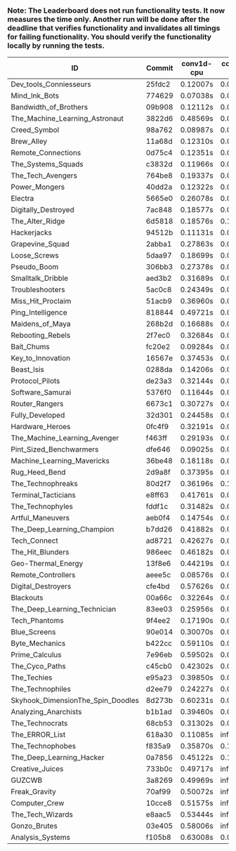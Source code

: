 ### Note: The Leaderboard does not run functionality tests. It now measures the time only. Another run will be done after the deadline that verifies functionality and invalidates all timings for failing functionality. You should verify the functionality locally by running the tests.

|ID|Commit|conv1d-cpu|conv1d-gpu|DWSPConv2D-gpu|gemm-gpu|avg|
|-|-|-|-|-|-|-|
|Dev_tools_Conniesseurs|25fdc2|0.12007s|0.04921s|3.31531s|2.03226s|1.37921s|
|Mind_Ink_Bots|774629|0.07038s|0.06707s|3.33480s|2.09382s|1.39152s|
|Bandwidth_of_Brothers|09b908|0.12112s|0.07067s|3.30552s|2.08890s|1.39655s|
|The_Machine_Learning_Astronaut|3822d6|0.48569s|0.07355s|3.06076s|1.97897s|1.39975s|
|Creed_Symbol|98a762|0.08987s|0.04397s|3.37758s|2.12004s|1.40786s|
|Brew_Alley|11a68d|0.12310s|0.04961s|3.33237s|2.13049s|1.40889s|
|Remote_Connections|0d75c4|0.12351s|0.04876s|3.38069s|2.09762s|1.41265s|
|The_Systems_Squads|c3832d|0.11966s|0.04700s|3.38238s|2.10547s|1.41363s|
|The_Tech_Avengers|764be8|0.19337s|0.06230s|3.36211s|2.06609s|1.42097s|
|Power_Mongers|40dd2a|0.12322s|0.04906s|3.38358s|2.13177s|1.42191s|
|Electra|5665e0|0.26078s|0.06640s|3.32002s|2.08058s|1.43195s|
|Digitally_Destroyed|7ac848|0.18577s|0.06818s|3.38736s|2.10389s|1.43630s|
|The_Alter_Ridge|6d5818|0.18576s|0.10317s|3.34871s|2.13219s|1.44246s|
|Hackerjacks|94512b|0.11131s|0.06527s|3.35052s|2.30450s|1.45790s|
|Grapevine_Squad|2abba1|0.27863s|0.06900s|3.44413s|2.04306s|1.45870s|
|Loose_Screws|5daa97|0.18699s|0.07900s|3.60647s|2.02593s|1.47460s|
|Pseudo_Boom|306bb3|0.27378s|0.05409s|3.46070s|2.11480s|1.47584s|
|Smalltalk_Dribble|aed3b2|0.31689s|0.06891s|3.37637s|2.18985s|1.48800s|
|Troubleshooters|5ac0c8|0.24349s|0.06457s|3.50697s|2.16004s|1.49377s|
|Miss_Hit_Proclaim|51acb9|0.36960s|0.07177s|3.43222s|2.10986s|1.49586s|
|Ping_Intelligence|818844|0.49721s|0.06044s|3.32083s|2.11173s|1.49755s|
|Maidens_of_Maya|268b2d|0.16688s|0.06880s|3.42493s|2.34190s|1.50063s|
|Rebooting_Rebels|2f7ec0|0.32684s|0.06865s|3.39926s|2.22024s|1.50374s|
|Bait_Chums|fc20e2|0.09284s|0.05926s|3.61934s|2.24879s|1.50506s|
|Key_to_Innovation|16567e|0.37453s|0.05039s|3.47046s|2.12647s|1.50546s|
|Beast_Isis|0288da|0.14206s|0.09619s|3.37426s|2.43311s|1.51140s|
|Protocol_Pilots|de23a3|0.32144s|0.07292s|3.46937s|2.18727s|1.51275s|
|Software_Samurai|5376f0|0.11644s|0.04615s|3.24454s|2.66513s|1.51807s|
|Router_Rangers|6673c1|0.30727s|0.07308s|3.48007s|2.21490s|1.51883s|
|Fully_Developed|32d301|0.24458s|0.06739s|3.33102s|2.44044s|1.52086s|
|Hardware_Heroes|0fc4f9|0.32191s|0.07324s|3.46473s|2.22466s|1.52114s|
|The_Machine_Learning_Avenger|f463ff|0.29193s|0.07032s|3.47386s|2.25290s|1.52225s|
|Pint_Sized_Benchwarmers|dfe646|0.09025s|0.06060s|3.67582s|2.26339s|1.52251s|
|Machine_Learning_Mavericks|36be48|0.18118s|0.07514s|3.38048s|2.46048s|1.52432s|
|Rug_Heed_Bend|2d9a8f|0.37395s|0.04627s|3.37331s|2.34240s|1.53398s|
|The_Technophreaks|80d2f7|0.36196s|0.14883s|3.46828s|2.16668s|1.53644s|
|Terminal_Tacticians|e8ff63|0.41761s|0.06940s|3.44747s|2.21661s|1.53777s|
|The_Technophyles|fddf1c|0.31482s|0.04727s|3.58705s|2.21560s|1.54118s|
|Artful_Maneuvers|aeb0f4|0.14754s|0.09032s|3.74539s|2.18198s|1.54131s|
|The_Deep_Learning_Champion|b7dd26|0.41882s|0.07746s|3.47169s|2.22742s|1.54885s|
|Tech_Connect|ad8721|0.42627s|0.07117s|3.38987s|2.32040s|1.55193s|
|The_Hit_Blunders|986eec|0.46182s|0.06555s|3.46938s|2.22243s|1.55479s|
|Geo-Thermal_Energy|13f8e6|0.44219s|0.07744s|3.46970s|2.24178s|1.55778s|
|Remote_Controllers|aeee5c|0.08576s|0.04954s|3.84095s|2.29526s|1.56788s|
|Digital_Destroyers|cfe4bd|0.57626s|0.06834s|3.38870s|2.27821s|1.57788s|
|Blackouts|00a66c|0.32264s|0.07039s|3.48163s|2.45735s|1.58300s|
|The_Deep_Learning_Technician|83ee03|0.25956s|0.06590s|3.19613s|2.95572s|1.61933s|
|Tech_Phantoms|9f4ee2|0.17190s|0.09670s|3.70840s|2.51405s|1.62276s|
|Blue_Screens|90e014|0.30070s|0.06769s|3.72387s|2.50378s|1.64901s|
|Byte_Mechanics|b422cc|0.59110s|0.05849s|3.45068s|2.51524s|1.65388s|
|Prime_Calculus|7e96eb|0.59502s|0.08422s|3.64379s|2.34647s|1.66737s|
|The_Cyco_Paths|c45cb0|0.42302s|0.08760s|3.81355s|2.44653s|1.69267s|
|The_Techies|e95a23|0.39850s|0.08055s|3.46266s|2.93330s|1.71875s|
|The_Technophiles|d2ee79|0.24227s|0.05028s|3.43435s|3.16203s|1.72223s|
|Skyhook_DimensionThe_Spin_Doodles|8d273b|0.60231s|0.07421s|3.64701s|2.80481s|1.78209s|
|Analyzing_Anarchists|b1b1ad|0.39460s|0.08146s|3.82287s|5.04843s|2.33684s|
|The_Technocrats|68cb53|0.31302s|0.08917s|3.52874s|6.04898s|2.49498s|
|The_ERROR_List|618a30|0.11085s|infs|3.29919s|4.70170s|infs|
|The_Technophobes|f835a9|0.35870s|0.18920s|infs|2.22237s|infs|
|The_Deep_Learning_Hacker|0a7856|0.45122s|0.13510s|infs|2.99516s|infs|
|Creative_Juices|733b0c|0.49717s|infs|infs|4.74082s|infs|
|GUZCWB|3a8269|0.49969s|infs|infs|4.71568s|infs|
|Freak_Gravity|70af99|0.50072s|infs|infs|4.74275s|infs|
|Computer_Crew|10cce8|0.51575s|infs|infs|4.71938s|infs|
|The_Tech_Wizards|e8aac5|0.53444s|infs|infs|4.79774s|infs|
|Gonzo_Brutes|03e405|0.58006s|infs|infs|4.92256s|infs|
|Analysis_Systems|f105b8|0.63008s|0.05504s|infs|infs|infs|
